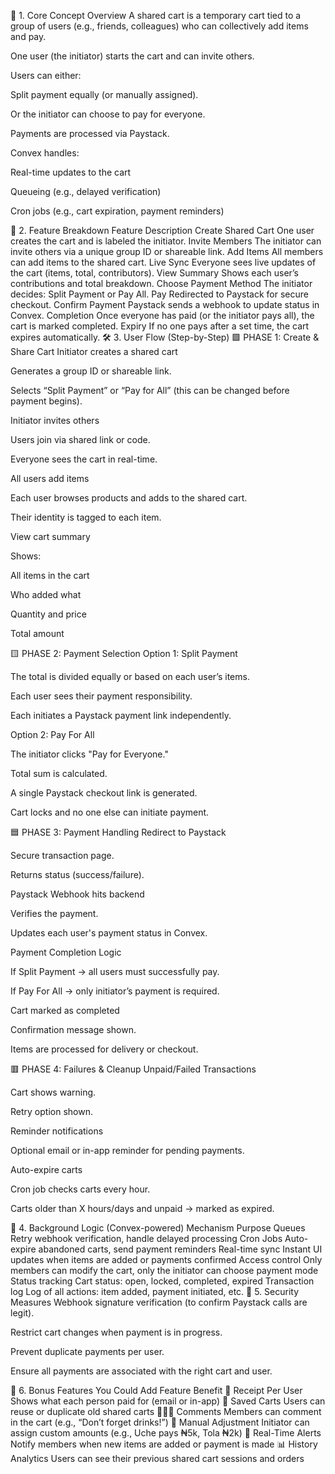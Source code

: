 🧠 1. Core Concept Overview
A shared cart is a temporary cart tied to a group of users (e.g., friends, colleagues) who can collectively add items and pay.

One user (the initiator) starts the cart and can invite others.

Users can either:

Split payment equally (or manually assigned).

Or the initiator can choose to pay for everyone.

Payments are processed via Paystack.

Convex handles:

Real-time updates to the cart

Queueing (e.g., delayed verification)

Cron jobs (e.g., cart expiration, payment reminders)

🧩 2. Feature Breakdown
Feature	Description
Create Shared Cart	One user creates the cart and is labeled the initiator.
Invite Members	The initiator can invite others via a unique group ID or shareable link.
Add Items	All members can add items to the shared cart.
Live Sync	Everyone sees live updates of the cart (items, total, contributors).
View Summary	Shows each user’s contributions and total breakdown.
Choose Payment Method	The initiator decides: Split Payment or Pay All.
Pay	Redirected to Paystack for secure checkout.
Confirm Payment	Paystack sends a webhook to update status in Convex.
Completion	Once everyone has paid (or the initiator pays all), the cart is marked completed.
Expiry	If no one pays after a set time, the cart expires automatically.
🛠️ 3. User Flow (Step-by-Step)
🟩 PHASE 1: Create & Share Cart
Initiator creates a shared cart

Generates a group ID or shareable link.

Selects “Split Payment” or “Pay for All” (this can be changed before payment begins).

Initiator invites others

Users join via shared link or code.

Everyone sees the cart in real-time.

All users add items

Each user browses products and adds to the shared cart.

Their identity is tagged to each item.

View cart summary

Shows:

All items in the cart

Who added what

Quantity and price

Total amount

🟨 PHASE 2: Payment Selection
Option 1: Split Payment

The total is divided equally or based on each user’s items.

Each user sees their payment responsibility.

Each initiates a Paystack payment link independently.

Option 2: Pay For All

The initiator clicks "Pay for Everyone."

Total sum is calculated.

A single Paystack checkout link is generated.

Cart locks and no one else can initiate payment.

🟦 PHASE 3: Payment Handling
Redirect to Paystack

Secure transaction page.

Returns status (success/failure).

Paystack Webhook hits backend

Verifies the payment.

Updates each user's payment status in Convex.

Payment Completion Logic

If Split Payment → all users must successfully pay.

If Pay For All → only initiator’s payment is required.

Cart marked as completed

Confirmation message shown.

Items are processed for delivery or checkout.

🟥 PHASE 4: Failures & Cleanup
Unpaid/Failed Transactions

Cart shows warning.

Retry option shown.

Reminder notifications

Optional email or in-app reminder for pending payments.

Auto-expire carts

Cron job checks carts every hour.

Carts older than X hours/days and unpaid → marked as expired.

🔄 4. Background Logic (Convex-powered)
Mechanism	Purpose
Queues	Retry webhook verification, handle delayed processing
Cron Jobs	Auto-expire abandoned carts, send payment reminders
Real-time sync	Instant UI updates when items are added or payments confirmed
Access control	Only members can modify the cart, only the initiator can choose payment mode
Status tracking	Cart status: open, locked, completed, expired
Transaction log	Log of all actions: item added, payment initiated, etc.
🔐 5. Security Measures
Webhook signature verification (to confirm Paystack calls are legit).

Restrict cart changes when payment is in progress.

Prevent duplicate payments per user.

Ensure all payments are associated with the right cart and user.

🎁 6. Bonus Features You Could Add
Feature	Benefit
🧾 Receipt Per User	Shows what each person paid for (email or in-app)
🧠 Saved Carts	Users can reuse or duplicate old shared carts
🧑‍🤝‍🧑 Comments	Members can comment in the cart (e.g., “Don’t forget drinks!”)
🔄 Manual Adjustment	Initiator can assign custom amounts (e.g., Uche pays ₦5k, Tola ₦2k)
🔔 Real-Time Alerts	Notify members when new items are added or payment is made
📊 History Analytics	Users can see their previous shared cart sessions and orders
